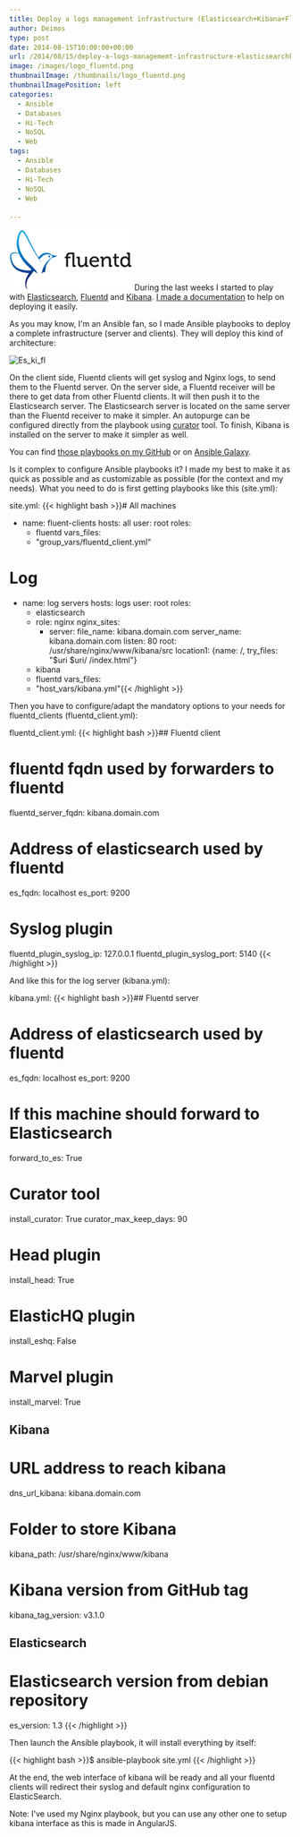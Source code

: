 ```yaml
---
title: Deploy a logs management infrastructure (Elasticsearch+Kibana+Fluentd) with Ansible
author: Deimos
type: post
date: 2014-08-15T10:00:00+00:00
url: /2014/08/15/deploy-a-logs-managememt-infrastructure-elasticsearchkibanfluentd-with-ansible/
image: /images/logo_fluentd.png
thumbnailImage: /thumbnails/logo_fluentd.png
thumbnailImagePosition: left
categories:
  - Ansible
  - Databases
  - Hi-Tech
  - NoSQL
  - Web
tags:
  - Ansible
  - Databases
  - Hi-Tech
  - NoSQL
  - Web

---
```

![Fluentd_logo](/images/logo_fluentd.png)
During the last weeks I started to play with [Elasticsearch](http://blog.deimos.fr/2014/08/09/ansible-elasticsearch-playbook/), [Fluentd](http://blog.deimos.fr/2014/08/13/fluentd-ansible-playbook/) and [Kibana](http://blog.deimos.fr/2014/08/11/ansible-kibana-playbook/). [I made a documentation](https://wiki.deimos.fr/Fluentd:_quickly_search_in_your_logs_with_Elasticsearch,_Kibana_and_Fluentd) to help on deploying it easily.

As you may know, I'm an Ansible fan, so I made Ansible playbooks to deploy a complete infrastructure (server and clients). They will deploy this kind of architecture:

![Es_ki_fl](https://wiki.deimos.fr/images/e/e7/Es_ki_fl.png)

On the client side, Fluentd clients will get syslog and Nginx logs, to send them to the Fluentd server. On the server side, a Fluentd receiver will be there to get data from other Fluentd clients. It will then push it to the Elasticsearch server. The Elasticsearch server is located on the same server than the Fluentd receiver to make it simpler. An autopurge can be configured directly from the playbook using [curator](https://github.com/elasticsearch/curator) tool. To finish, Kibana is installed on the server to make it simpler as well.

You can find [those playbooks on my GitHub](https://github.com/deimosfr) or on [Ansible Galaxy](https://galaxy.ansible.com/list#/users/3601).

Is it complex to configure Ansible playbooks it? I made my best to make it as quick as possible and as customizable as possible (for the context and my needs). What you need to do is first getting playbooks like this (site.yml):

site.yml:
{{< highlight bash >}}# All machines
- name: fluent-clients
  hosts: all
  user: root
  roles:
    - fluentd
  vars_files:
    - "group_vars/fluentd_client.yml"

# Log
- name: log servers
  hosts: logs
  user: root
  roles:
    - elasticsearch
    - role: nginx
      nginx_sites:
        - server:
           file_name: kibana.domain.com
           server_name: kibana.domain.com
           listen: 80
           root: /usr/share/nginx/www/kibana/src
           location1: {name: /, try_files: "$uri $uri/ /index.html"}
    - kibana
    - fluentd
  vars_files:
    - "host_vars/kibana.yml"{{< /highlight >}}

Then you have to configure/adapt the mandatory options to your needs for fluentd\_clients (fluentd\_client.yml):

fluentd_client.yml:
{{< highlight bash >}}## Fluentd client
# fluentd fqdn used by forwarders to fluentd
fluentd_server_fqdn: kibana.domain.com
# Address of elasticsearch used by fluentd
es_fqdn: localhost
es_port: 9200
# Syslog plugin
fluentd_plugin_syslog_ip: 127.0.0.1
fluentd_plugin_syslog_port: 5140
{{< /highlight >}}

And like this for the log server (kibana.yml):

kibana.yml:
{{< highlight bash >}}## Fluentd server
# Address of elasticsearch used by fluentd
es_fqdn: localhost
es_port: 9200
# If this machine should forward to Elasticsearch
forward_to_es: True
# Curator tool
install_curator: True
curator_max_keep_days: 90
# Head plugin
install_head: True
# ElasticHQ plugin
install_eshq: False
# Marvel plugin
install_marvel: True

## Kibana
# URL address to reach kibana
dns_url_kibana: kibana.domain.com
# Folder to store Kibana
kibana_path: /usr/share/nginx/www/kibana
# Kibana version from GitHub tag
kibana_tag_version: v3.1.0

## Elasticsearch
# Elasticsearch version from debian repository
es_version: 1.3
{{< /highlight >}}

Then launch the Ansible playbook, it will install everything by itself:

{{< highlight bash >}}$ ansible-playbook site.yml
{{< /highlight >}}

At the end, the web interface of kibana will be ready and all your fluentd clients will redirect their syslog and default nginx configuration to ElasticSearch.

Note: I've used my Nginx playbook, but you can use any other one to setup kibana interface as this is made in AngularJS.
